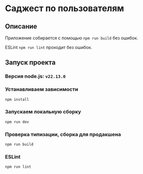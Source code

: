 # Cаджест по пользователям

## Описание

Приложение собирается с помощью `npm run build` без ошибок. 

ESLint `npm run lint` проходит без ошибок.

## Запуск проекта

### Версия node.js: `v22.13.0`

### Устанавливаем зависимости

```sh
npm install
```

### Запускаем локальную сборку

```sh
npm run dev
```

### Проверка типизации, сборка для продакшена

```sh
npm run build
```

### ESLint

```sh
npm run lint
```

